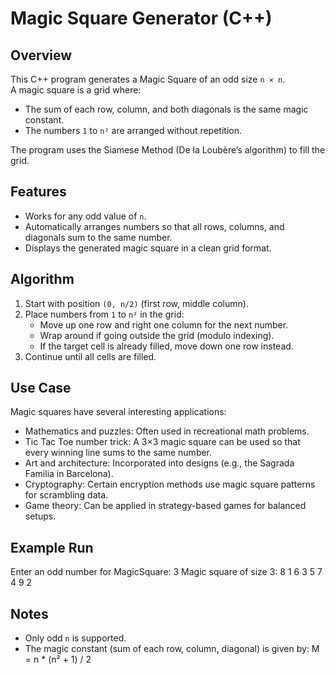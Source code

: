 # Magic Square Generator (C++)

## Overview
This C++ program generates a Magic Square of an odd size `n × n`.  
A magic square is a grid where:
- The sum of each row, column, and both diagonals is the same magic constant.
- The numbers `1` to `n²` are arranged without repetition.

The program uses the Siamese Method (De la Loubère’s algorithm) to fill the grid.

## Features
- Works for any odd value of `n`.
- Automatically arranges numbers so that all rows, columns, and diagonals sum to the same number.
- Displays the generated magic square in a clean grid format.

## Algorithm
1. Start with position `(0, n/2)` (first row, middle column).
2. Place numbers from `1` to `n²` in the grid:
   - Move up one row and right one column for the next number.
   - Wrap around if going outside the grid (modulo indexing).
   - If the target cell is already filled, move down one row instead.
3. Continue until all cells are filled.

## Use Case
Magic squares have several interesting applications:
- Mathematics and puzzles: Often used in recreational math problems.
- Tic Tac Toe number trick: A 3×3 magic square can be used so that every winning line sums to the same number.
- Art and architecture: Incorporated into designs (e.g., the Sagrada Familia in Barcelona).
- Cryptography: Certain encryption methods use magic square patterns for scrambling data.
- Game theory: Can be applied in strategy-based games for balanced setups.

## Example Run
Enter an odd number for MagicSquare: 3
Magic square of size 3:
8 1 6
3 5 7
4 9 2

## Notes
- Only odd `n` is supported.
- The magic constant (sum of each row, column, diagonal) is given by:
M = n * (n² + 1) / 2
